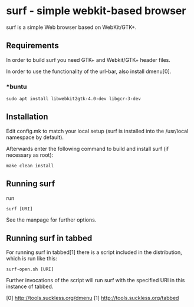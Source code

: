 # surf - simple webkit-based browser
surf is a simple Web browser based on WebKit/GTK+.

## Requirements
In order to build surf you need GTK+ and Webkit/GTK+ header files.

In order to use the functionality of the url-bar, also install dmenu[0].

### \*buntu
```
sudo apt install libwebkit2gtk-4.0-dev libgcr-3-dev
```

## Installation
Edit config.mk to match your local setup (surf is installed into
the /usr/local namespace by default).

Afterwards enter the following command to build and install surf (if
necessary as root):

```
make clean install
```

## Running surf
run
```
surf [URI]
```

See the manpage for further options.

## Running surf in tabbed
For running surf in tabbed[1] there is a script included in the distribution,
which is run like this:

```
surf-open.sh [URI]
```

Further invocations of the script will run surf with the specified URI in this
instance of tabbed.

[0] http://tools.suckless.org/dmenu
[1] http://tools.suckless.org/tabbed

